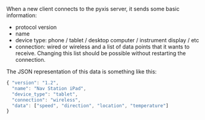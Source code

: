When a new client connects to the pyxis server, it sends some basic information:
* protocol version
* name
* device type: phone / tablet / desktop computer / instrument display / etc
* connection: wired or wireless
and a list of data points that it wants to receive. Changing this list should be possible without restarting the connection.

The JSON representation of this data is something like this:
```JavaScript
{ "version": "1.2",
  "name": "Nav Station iPad",
  "device_type": "tablet",
  "connection": "wireless",
  "data": ["speed", "direction", "location", "temperature"]
}
```
